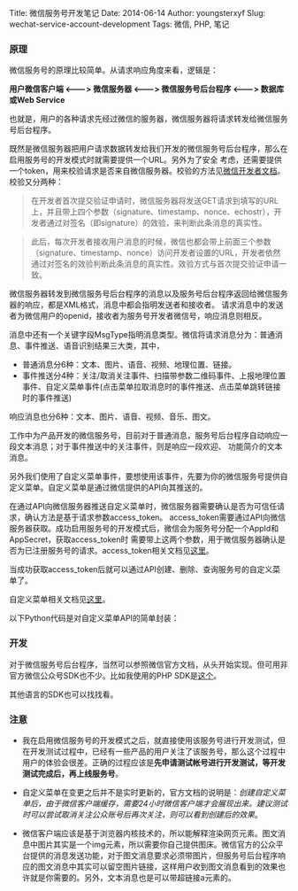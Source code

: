 Title: 微信服务号开发笔记
Date: 2014-06-14
Author: youngsterxyf
Slug: wechat-service-account-development
Tags: 微信, PHP, 笔记

### 原理

微信服务号的原理比较简单。从请求响应角度来看，逻辑是：

**用户微信客户端 <---> 微信服务器 <---> 微信服务号后台程序 <---> 数据库或Web Service**

也就是，用户的各种请求先经过微信的服务器，微信服务器将请求转发给微信服务号后台程序。

既然是微信服务器把用户请求数据转发给我们开发的微信服务号后台程序，那么在启用服务号的开发模式时就需要提供一个URL。另外为了安全
考虑，还需要提供一个token，用来校验请求是否来自微信服务器。校验的方法见[微信开发者文档](http://mp.weixin.qq.com/wiki/index.php?title=%E9%AA%8C%E8%AF%81%E6%B6%88%E6%81%AF%E7%9C%9F%E5%AE%9E%E6%80%A7)。校验又分两种：

> 在开发者首次提交验证申请时，微信服务器将发送GET请求到填写的URL上，并且带上四个参数（signature、timestamp、nonce、echostr），开发者通过对签名（即signature）的效验，来判断此条消息的真实性。

> 此后，每次开发者接收用户消息的时候，微信也都会带上前面三个参数（signature、timestamp、nonce）访问开发者设置的URL，开发者依然通过对签名的效验判断此条消息的真实性。效验方式与首次提交验证申请一致。

微信服务器转发到微信服务号后台程序的消息以及服务号后台程序返回给微信服务器的响应，都是XML格式，消息中都会指明发送者和接收者。
请求消息中的发送者为微信用户的openid，接收者为服务号开发者微信号，响应消息则相反。

消息中还有一个关键字段MsgType指明消息类型。微信将请求消息分为：普通消息、事件推送、语音识别结果三大类，其中，

- 普通消息分6种：文本、图片、语音、视频、地理位置、链接。
- 事件推送分4种：关注/取消关注事件、扫描带参数二维码事件、上报地理位置事件、自定义菜单事件(点击菜单拉取消息时的事件推送、点击菜单跳转链接时的事件推送)

响应消息也分6种：文本、图片、语音、视频、音乐、图文。

工作中为产品开发的微信服务号，目前对于普通消息，服务号后台程序自动响应一段文本消息；对于事件推送中的关注事件，则是响应一段欢迎、
功能简介的文本消息。

另外我们使用了自定义菜单事件，要想使用该事件，先要为你的微信服务号提供自定义菜单。自定义菜单是通过微信提供的API向其推送的。

在通过API向微信服务器推送自定义菜单时，微信服务器需要确认是否为可信任请求，确认方法是基于请求参数access_token。
access_token需要通过API向微信服务器获取。成功启用服务号的开发模式后，微信会为服务号分配一个AppId和AppSecret，获取access_token时
需要带上这两个参数，用于微信服务器确认是否为已注册服务号的请求。access_token相关文档见[这里](http://mp.weixin.qq.com/wiki/index.php?title=%E8%8E%B7%E5%8F%96access_token)。

当成功获取access_token后就可以通过API创建、删除、查询服务号的自定义菜单了。

自定义菜单相关文档见[这里](http://mp.weixin.qq.com/wiki/index.php?title=%E8%87%AA%E5%AE%9A%E4%B9%89%E8%8F%9C%E5%8D%95%E5%88%9B%E5%BB%BA%E6%8E%A5%E5%8F%A3)。

以下Python代码是对自定义菜单API的简单封装：

<script src="https://gist.github.com/youngsterxyf/be823dc38a1c578875b7.js"></script>

### 开发

对于微信服务号后台程序，当然可以参照微信官方文档，从头开始实现。但可用非官方微信公众号SDK也不少。比如我使用的PHP
SDK是[这个](https://github.com/netputer/wechat-php-sdk)。

其他语言的SDK也可以找找看。


### 注意

- 我在启用微信服务号的开发模式之后，就直接使用该服务号进行开发测试，但在开发测试过程中，已经有一些产品的用户关注了该服务号，那么这个过程中用户的体验会很差。正确的过程应该是**先申请测试帐号进行开发测试，等开发测试完成后，再上线服务号**。

- 自定义菜单在变更之后并不是实时更新的，官方文档的说明是：*创建自定义菜单后，由于微信客户端缓存，需要24小时微信客户端才会展现出来。建议测试时可以尝试取消关注公众账号后再次关注，则可以看到创建后的效果*。

- 微信客户端应该是基于浏览器内核技术的，所以能解释渲染网页元素。图文消息中图片其实是一个img元素，所以需要你自己提供图床。微信官方的公众平台提供的消息发送功能，对于图文消息要求必须带图片，但服务号后台程序响应的图文消息中其实可以留空图片链接，这样用户收到图文消息看到的效果也许就是你需要的。另外，文本消息也是可以带超链接a元素的。
